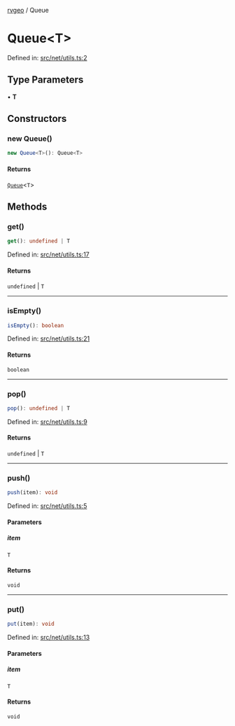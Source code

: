 [rvgeo](../index.md) / Queue

# Queue\<T\>

Defined in: [src/net/utils.ts:2](https://github.com/pzq123456/RVGeo/blob/e727f6f6e310621d656b74948bed9956ff45a613/src/net/utils.ts#L2)

## Type Parameters

• **T**

## Constructors

### new Queue()

```ts
new Queue<T>(): Queue<T>
```

#### Returns

[`Queue`](Queue.md)\<`T`\>

## Methods

### get()

```ts
get(): undefined | T
```

Defined in: [src/net/utils.ts:17](https://github.com/pzq123456/RVGeo/blob/e727f6f6e310621d656b74948bed9956ff45a613/src/net/utils.ts#L17)

#### Returns

`undefined` \| `T`

***

### isEmpty()

```ts
isEmpty(): boolean
```

Defined in: [src/net/utils.ts:21](https://github.com/pzq123456/RVGeo/blob/e727f6f6e310621d656b74948bed9956ff45a613/src/net/utils.ts#L21)

#### Returns

`boolean`

***

### pop()

```ts
pop(): undefined | T
```

Defined in: [src/net/utils.ts:9](https://github.com/pzq123456/RVGeo/blob/e727f6f6e310621d656b74948bed9956ff45a613/src/net/utils.ts#L9)

#### Returns

`undefined` \| `T`

***

### push()

```ts
push(item): void
```

Defined in: [src/net/utils.ts:5](https://github.com/pzq123456/RVGeo/blob/e727f6f6e310621d656b74948bed9956ff45a613/src/net/utils.ts#L5)

#### Parameters

##### item

`T`

#### Returns

`void`

***

### put()

```ts
put(item): void
```

Defined in: [src/net/utils.ts:13](https://github.com/pzq123456/RVGeo/blob/e727f6f6e310621d656b74948bed9956ff45a613/src/net/utils.ts#L13)

#### Parameters

##### item

`T`

#### Returns

`void`
